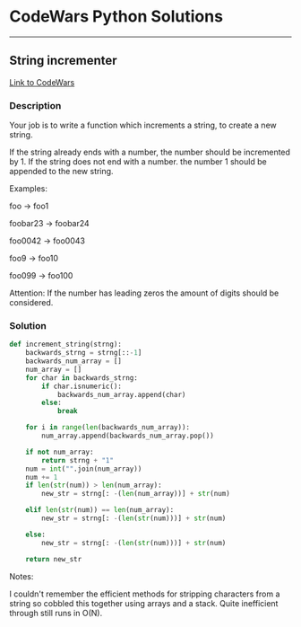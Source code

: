 # CodeWars Python Solutions

---

## String incrementer

[Link to CodeWars](https://www.codewars.com/kata/54a91a4883a7de5d7800009c)

### Description

Your job is to write a function which increments a string, to create a new string.

If the string already ends with a number, the number should be incremented by 1.
If the string does not end with a number. the number 1 should be appended to the new string.

Examples:

foo -> foo1

foobar23 -> foobar24

foo0042 -> foo0043

foo9 -> foo10

foo099 -> foo100

Attention: If the number has leading zeros the amount of digits should be considered.

### Solution

```python
def increment_string(strng):
    backwards_strng = strng[::-1]
    backwards_num_array = []
    num_array = []
    for char in backwards_strng:
        if char.isnumeric():
            backwards_num_array.append(char)
        else:
            break

    for i in range(len(backwards_num_array)):
        num_array.append(backwards_num_array.pop())

    if not num_array:
        return strng + "1"
    num = int("".join(num_array))
    num += 1
    if len(str(num)) > len(num_array):
        new_str = strng[: -(len(num_array))] + str(num)

    elif len(str(num)) == len(num_array):
        new_str = strng[: -(len(str(num)))] + str(num)

    else:
        new_str = strng[: -(len(str(num)))] + str(num)

    return new_str
```

Notes:

I couldn't remember the efficient methods for stripping characters from a string so cobbled this together
using arrays and a stack. Quite inefficient through still runs in O(N).
